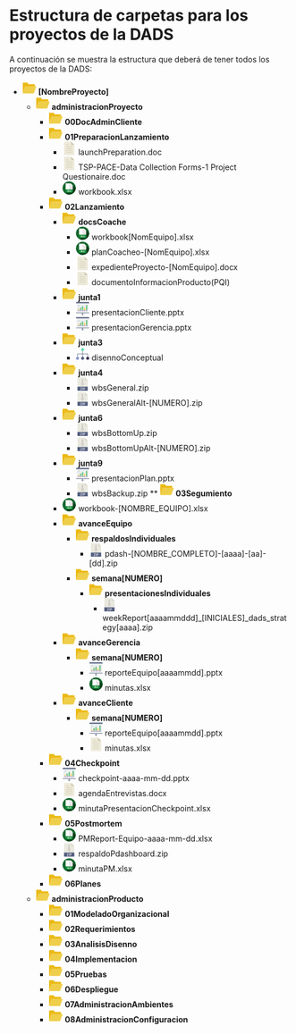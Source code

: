# Estructura de carpetas para los proyectos de la DADS

A continuación se muestra la estructura que deberá de tener todos los proyectos de la DADS:

* ![alt text](image/folder.png) **[NombreProyecto]**
  * ![alt text](image/folder.png) **administracionProyecto**
    * ![alt text](image/folder.png) **00DocAdminCliente**
    * ![alt text](image/folder.png) **01PreparacionLanzamiento**
      * ![alt text](image/file.png) launchPreparation.doc
      * ![alt text](image/file.png) TSP-PACE-Data Collection Forms-1 Project Questionaire.doc
      * ![alt text](image/xls.png) workbook.xlsx
    * ![alt text](image/folder.png) **02Lanzamiento**
      * ![alt text](image/folder.png) **docsCoache**
        * ![alt text](image/xls.png) workbook[NomEquipo].xlsx
        * ![alt text](image/xls.png) planCoacheo-[NomEquipo].xlsx
        * ![alt text](image/file.png) expedienteProyecto-[NomEquipo].docx
        * ![alt text](image/file.png) documentoInformacionProducto(PQI)
      * ![alt text](image/folder.png) **junta1**
        * ![alt text](image/presentation.png) presentacionCliente.pptx
        * ![alt text](image/presentation.png) presentacionGerencia.pptx
      * ![alt text](image/folder.png) **junta3**
        * ![alt text](image/diagram.png) disennoConceptual
      * ![alt text](image/folder.png) **junta4**
        * ![alt text](image/zip.png) wbsGeneral.zip
        * ![alt text](image/zip.png) wbsGeneralAlt-[NUMERO].zip
      * ![alt text](image/folder.png) **junta6**
        * ![alt text](image/zip.png) wbsBottomUp.zip
        * ![alt text](image/zip.png) wbsBottomUpAlt-[NUMERO].zip
      * ![alt text](image/folder.png) **junta9**
        * ![alt text](image/presentation.png) presentacionPlan.pptx
        * ![alt text](image/zip.png) wbsBackup.zip
    ** ![alt text](image/folder.png) **03Segumiento**
      * ![alt text](image/xls.png) workbook-[NOMBRE_EQUIPO].xlsx
      * ![alt text](image/folder.png) **avanceEquipo**
        * ![alt text](image/folder.png) **respaldosIndividuales**
          * ![alt text](image/zip.png) pdash-[NOMBRE_COMPLETO]-[aaaa]-[aa]-[dd].zip
        * ![alt text](image/folder.png) **semana[NUMERO]**
          * ![alt text](image/folder.png) **presentacionesIndividuales**
            * ![alt text](image/zip.png) weekReport[aaaammddd]_[INICIALES]_dads_strategy[aaaa].zip
      * ![alt text](image/folder.png) **avanceGerencia**
        * ![alt text](image/folder.png) **semana[NUMERO]**
          * ![alt text](image/presentation.png) reporteEquipo[aaaammdd].pptx
          * ![alt text](image/xls.png) minutas.xlsx
      * ![alt text](image/folder.png) **avanceCliente**
        * ![alt text](image/folder.png) **semana[NUMERO]**
          * ![alt text](image/presentation.png) reporteEquipo[aaaammdd].pptx
          * ![alt text](image/file.png) minutas.xlsx
    * ![alt text](image/folder.png) **04Checkpoint**
      * ![alt text](image/presentation.png) checkpoint-aaaa-mm-dd.pptx
      * ![alt text](image/file.png) agendaEntrevistas.docx
      * ![alt text](image/xls.png) minutaPresentacionCheckpoint.xlsx
    * ![alt text](image/folder.png) **05Postmortem**
      * ![alt text](image/xls.png) PMReport-Equipo-aaaa-mm-dd.xlsx
      * ![alt text](image/zip.png) respaldoPdashboard.zip
      * ![alt text](image/xls.png) minutaPM.xlsx
    * ![alt text](image/folder.png) **06Planes**
  * ![alt text](image/folder.png) **administracionProducto**
    * ![alt text](image/folder.png) **01ModeladoOrganizacional**
    * ![alt text](image/folder.png) **02Requerimientos**
    * ![alt text](image/folder.png) **03AnalisisDisenno**
    * ![alt text](image/folder.png) **04Implementacion**
    * ![alt text](image/folder.png) **05Pruebas**
    * ![alt text](image/folder.png) **06Despliegue**
    * ![alt text](image/folder.png) **07AdministracionAmbientes**
    * ![alt text](image/folder.png) **08AdministracionConfiguracion**

